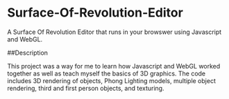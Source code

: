 # Surface-Of-Revolution-Editor
A Surface Of Revolution Editor that runs in your browswer using Javascript and WebGL.

##Description

This project was a way for me to learn how Javascript and WebGL worked together as well as teach myself the basics of 3D graphics. The code includes 3D rendering of objects, Phong Lighting models, multiple object rendering, third and first person objects, and texturing.
